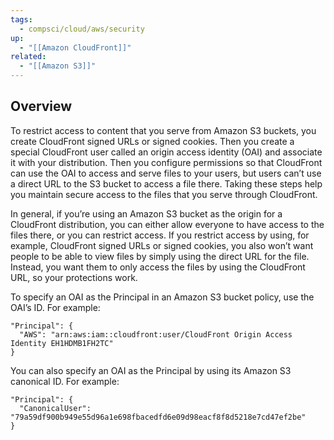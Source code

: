 ```yaml
---
tags:
  - compsci/cloud/aws/security
up:
  - "[[Amazon CloudFront]]"
related:
  - "[[Amazon S3]]"
---
```

## Overview

To restrict access to content that you serve from Amazon S3 buckets, you create CloudFront signed URLs or signed cookies. Then you create a special CloudFront user called an origin access identity (OAI) and associate it with your distribution. Then you configure permissions so that CloudFront can use the OAI to access and serve files to your users, but users can’t use a direct URL to the S3 bucket to access a file there. Taking these steps help you maintain secure access to the files that you serve through CloudFront.

In general, if you’re using an Amazon S3 bucket as the origin for a CloudFront distribution, you can either allow everyone to have access to the files there, or you can restrict access. If you restrict access by using, for example, CloudFront signed URLs or signed cookies, you also won’t want people to be able to view files by simply using the direct URL for the file. Instead, you want them to only access the files by using the CloudFront URL, so your protections work.

To specify an OAI as the Principal in an Amazon S3 bucket policy, use the OAI’s ID. For example:

```
"Principal": {
  "AWS": "arn:aws:iam::cloudfront:user/CloudFront Origin Access Identity EH1HDMB1FH2TC"
}
```

You can also specify an OAI as the Principal by using its Amazon S3 canonical ID. For example:

```
"Principal": {
  "CanonicalUser": "79a59df900b949e55d96a1e698fbacedfd6e09d98eacf8f8d5218e7cd47ef2be"
}
```

